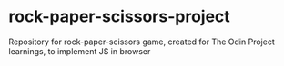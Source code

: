 # rock-paper-scissors-project

Repository for rock-paper-scissors game, created for The Odin Project learnings, to implement JS in browser
